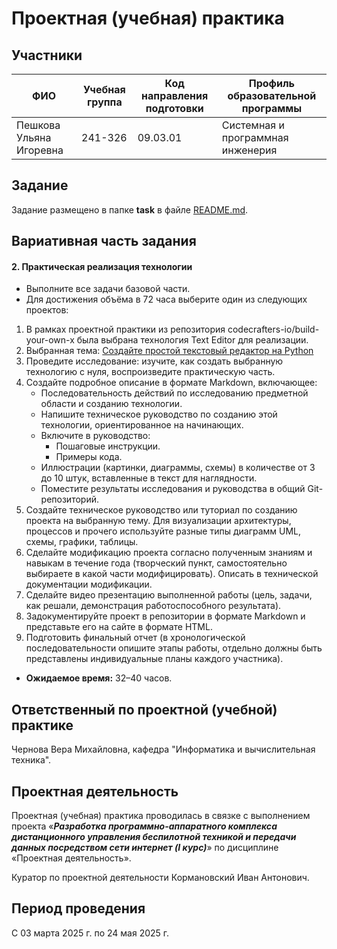 # Проектная (учебная) практика

## Участники

| ФИО | Учебная группа | Код направления подготовки | Профиль образовательной программы |
|-|-|-|-|
| Пешкова Ульяна Игоревна |241-326|09.03.01|Системная и программная инженерия|

## Задание

Задание размещено в папке **task** в файле [README.md](task/README.md).

## Вариативная часть задания

#### 2. Практическая реализация технологии

- Выполните все задачи базовой части.
- Для достижения объёма в 72 часа выберите один из следующих проектов:

1. В рамках проектной практики из репозитория codecrafters-io/build-your-own-x была выбрана технология Text Editor для реализации.
2. Выбранная тема: [Создайте простой текстовый редактор на Python](https://www.instructables.com/Create-a-Simple-Python-Text-Editor/)
3. Проведите исследование: изучите, как создать выбранную технологию с нуля, воспроизведите практическую часть.
4. Создайте подробное описание в формате Markdown, включающее:
   - Последовательность действий по исследованию предметной области и созданию технологии.
   - Напишите техническое руководство по созданию этой технологии, ориентированное на начинающих.
   - Включите в руководство:
     - Пошаговые инструкции.
     - Примеры кода.
   - Иллюстрации (картинки, диаграммы, схемы) в количестве от 3 до 10 штук, вставленные в текст для наглядности.
   - Поместите результаты исследования и руководства в общий Git-репозиторий.
5. Создайте техническое руководство или туториал по созданию проекта на выбранную тему. Для визуализации архитектуры, процессов и прочего используйте разные типы диаграмм UML, схемы, графики, таблицы.
6. Сделайте модификацию проекта согласно полученным знаниям и навыкам в течение года (творческий пункт, самостоятельно выбираете в какой части модифицировать). Описать в технической документации модификации.
7. Сделайте видео презентацию выполненной работы (цель, задачи, как решали, демонстрация работоспособного результата).
8. Задокументируйте проект в репозитории в формате Markdown и представьте его на сайте в формате HTML.
9. Подготовить финальный отчет (в хронологической последовательности опишите этапы работы, отдельно должны быть представлены индивидуальные планы каждого участника).

- **Ожидаемое время:** 32–40 часов.

## Ответственный по проектной (учебной) практике

Чернова Вера Михайловна, кафедра "Информатика и вычислительная техника".

## Проектная деятельность

Проектная (учебная) практика проводилась в связке с выполнением проекта «***Разработка программно-аппаратного комплекса дистанционного управления беспилотной техникой и передачи данных посредством сети интернет (I курс)***» по дисциплине «Проектная деятельность».

Куратор по проектной деятельности Кормановский Иван Антонович.

## Период проведения

С 03 марта 2025 г. по 24 мая 2025 г.
